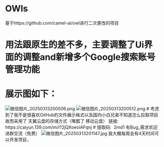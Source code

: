 # OWls
基于https://github.com/camel-ai/owl进行二次更改的项目
# 用法跟原生的差不多，主要调整了Ui界面的调整and新增多个Google搜索账号管理功能
# 展示图如下：
<img src="https://img.picui.cn/free/2025/03/13/67d2ca1cc0a97.png" alt="微信图片_20250313200506.png" title="微信图片_20250313200506.png" />
<img src="https://img.picui.cn/free/2025/03/13/67d2ca1cc9956.png" alt="微信图片_20250313200512.png" title="微信图片_20250313200512.png" />
# 考虑到了我不是很喜欢GitHub的文件展示格式以及国内小白兄弟不知道怎么拉取项目 故而采用了 天翼云盘的存储方式（嘴瓢了 移动云盘）
   链接:  https://caiyun.139.com/m/i?2jQXoeoiAFqnj
   # 提取码:  2md1
   有Bug_需求欢迎进群交流（免费）
 <img src="https://img.picui.cn/free/2025/03/13/67d2cbae1af90.jpg" alt="微信图片_20250313201147.jpg" title="微信图片_20250313201147.jpg" />
我大概每周会有4天时间可以开发项目，
